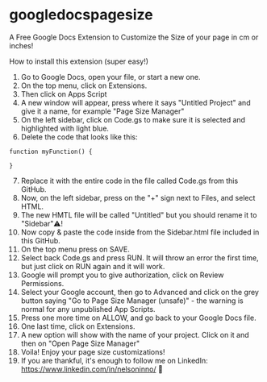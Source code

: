 # googledocspagesize
A Free Google Docs Extension to Customize the Size of your page in cm or inches!

How to install this extension (super easy!)

1. Go to Google Docs, open your file, or start a new one.
2. On the top menu, click on Extensions.
3. Then click on Apps Script
4. A new window will appear, press where it says "Untitled Project" and give it a name, for example "Page Size Manager"
5. On the left sidebar, click on Code.gs to make sure it is selected and highlighted with light blue.
6. Delete the code that looks like this:
```
function myFunction() {
  
}
```
7. Replace it with the entire code in the file called Code.gs from this GitHub.
8. Now, on the left sidebar, press on the "+" sign next to Files, and select HTML.
9. The new HMTL file will be called "Untitled" but you should rename it to "Sidebar"⚠️!
10. Now copy & paste the code inside from the Sidebar.html file included in this GitHub.
11. On the top menu press on SAVE.
12. Select back Code.gs and press RUN. It will throw an error the first time, but just click on RUN again and it will work.
13. Google will prompt you to give authorization, click on Review Permissions.
14. Select your Google account, then go to Advanced and click on the grey button saying "Go to Page Size Manager (unsafe)" - the warning is normal for any unpublished App Scripts.
15. Press one more time on ALLOW, and go back to your Google Docs file.
16. One last time, click on Extensions.
17. A new option will show with the name of your project. Click on it and then on "Open Page Size Manager"
18. Voila! Enjoy your page size customizations!
19. If you are thankful, it's enough to follow me on LinkedIn: https://www.linkedin.com/in/nelsoninno/ 🧡
